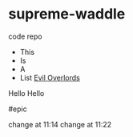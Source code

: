 # supreme-waddle
code repo
* This
* Is 
* A
* List
[Evil Overlords](https://google.com)

Hello 
Hello 

#epic

change at 11:14
change at 11:22